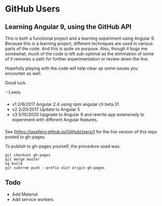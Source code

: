# GitHub Users

## Learning Angular 9, using the GitHub API

This is both a functional project and a learning experiment using Angular 9.
Because this is a learning project, different techniques are used in various parts of the code.
And this is quite on purpose. Also, though it bugs me somewhat, much of the code is left sub-optimal
as the elimination of some of it removes a path for further experimentation or review down the line.

Hopefully playing with the code will help clear up some issues you encounter as well.

Good luck.

--Lewis

###
* v1 2/6/2017 Angular 2.4 using npm angular cli beta.31
* v2 2/20/2017 Update to Angular 5
* v3 5/10/2020 Upgrade to Angular 9 and rewrite app extensively to experiment with different Angular features.


###
See [https://lasellers.github.io/GitHubUsers/] for the live version of this repo posted to gh-pages.

To publish to gh-pages yourself, the procedure used was:

```
git checkout gh-pages
git merge master
ng build
git subtree push --prefix dist origin gh-pages
```


## Todo
* Add Material
* Add service workers
